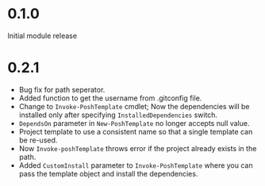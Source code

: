 # 0.1.0

Initial module release

# 0.2.1

- Bug fix for path seperator.
- Added function to get the username from .gitconfig file.
- Change to `Invoke-PoshTemplate` cmdlet; Now the dependencies will be installed only after specifying `InstalledDependencies` switch.
- `DependsOn` parameter in `New-PoshTemplate` no longer accepts null value.
- Project template to use a consistent name so that a single template can be re-used.
- Now `Invoke-poshTemplate` throws error if the project already exists in the path.
- Added `CustomInstall` parameter to `Invoke-PoshTemplate` where you can pass the template object and install the dependencies.